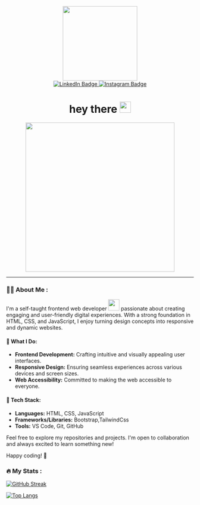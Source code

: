<div id="header" align="center">
  <img src="https://media.giphy.com/media/gjrYDwbjnK8x36xZIO/giphy.gif" width="200"/>
</div>

<div id="badges" align="center">
  <a href="https://www.linkedin.com/in/mitesh-panchal-356558126/">
    <img src="https://img.shields.io/badge/LinkedIn-blue?style=for-the-badge&logo=linkedin&logoColor=white" alt="LinkedIn Badge"/>
  </a>

   <a href="https://www.instagram.com/_mitesh_p/">
    <img src="https://img.shields.io/badge/Instagram-red?style=for-the-badge&logo=Instagram&logoColor=white" alt="Instagram Badge"/>
  </a>
</div>

<div align="center">
<img src="https://komarev.com/ghpvc/?username=miteshp98&style=flat-square&color=blue" alt=""/>
</div>

<h1 align="center">
  hey there
  <img src="https://media.giphy.com/media/hvRJCLFzcasrR4ia7z/giphy.gif" width="30px"/>
</h1>

<div align="center">
  <img src="https://media.giphy.com/media/v1.Y2lkPTc5MGI3NjExMjd3a2JzbnVpeXE1bjR4a3JtaGU2cGZqNXZ4cmk5MmN0OHk2YzA5OSZlcD12MV9pbnRlcm5hbF9naWZfYnlfaWQmY3Q9Zw/WtTnAfZn6aVJfBzlN3/giphy.gif" width="400"/>
</div>

---

### :man_technologist: About Me :

 I'm a self-taught frontend web developer <img src="https://media.giphy.com/media/WUlplcMpOCEmTGBtBW/giphy.gif" width="30">  passionate about creating engaging and user-friendly digital experiences. With a strong foundation in HTML, CSS, and JavaScript, I enjoy turning design concepts into responsive and dynamic websites.

#### 💼 What I Do:
- **Frontend Development:** Crafting intuitive and visually appealing user interfaces.
- **Responsive Design:** Ensuring seamless experiences across various devices and screen sizes.
- **Web Accessibility:** Committed to making the web accessible to everyone.

#### 🚀 Tech Stack:
- **Languages:** HTML, CSS, JavaScript
- **Frameworks/Libraries:** Bootstrap,TailwindCss
- **Tools:** VS Code, Git, GitHub


Feel free to explore my repositories and projects. I'm open to collaboration and always excited to learn something new!

Happy coding! 🚀

### :fire: My Stats :

[![GitHub Streak](https://streak-stats.demolab.com?user=miteshp98)](https://git.io/streak-stats)

[![Top Langs](https://github-readme-stats.vercel.app/api/top-langs/?username=miteshp98&layout=compact&theme=vision-friendly-dark)](https://github.com/anuraghazra/github-readme-stats)
